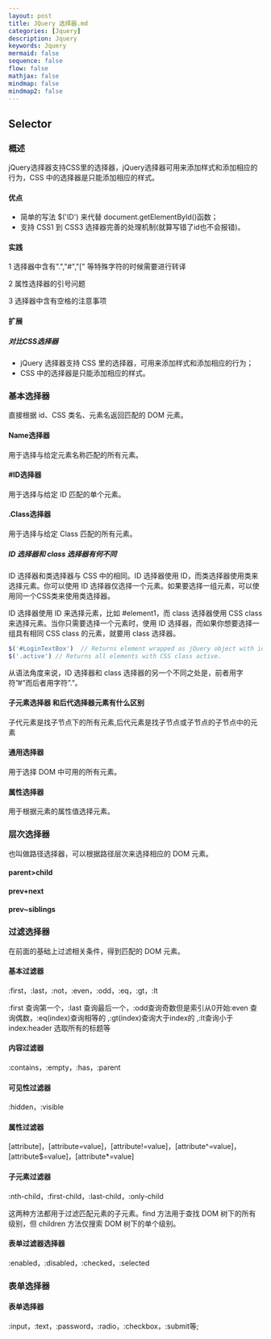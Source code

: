 ```yaml
---
layout: post
title: JQuery 选择器.md
categories: [Jquery]
description: Jquery
keywords: Jquery
mermaid: false
sequence: false
flow: false
mathjax: false
mindmap: false
mindmap2: false
---
```

## Selector

### 概述

jQuery选择器支持CSS里的选择器，jQuery选择器可用来添加样式和添加相应的行为，CSS 中的选择器是只能添加相应的样式。



#### 优点

- 简单的写法 $('ID') 来代替 document.getElementById()函数；
- 支持 CSS1 到 CSS3 选择器完善的处理机制(就算写错了id也不会报错)。



#### 实践

1 选择器中含有".","#","[" 等特殊字符的时候需要进行转译

2 属性选择器的引号问题

3 选择器中含有空格的注意事项



#### 扩展

##### 对比CSS选择器

- jQuery 选择器支持 CSS 里的选择器，可用来添加样式和添加相应的行为；
- CSS 中的选择器是只能添加相应的样式。



### 基本选择器

直接根据 id、CSS 类名、元素名返回匹配的 DOM 元素。



#### Name选择器

用于选择与给定元素名称匹配的所有元素。



#### #ID选择器

用于选择与给定 ID 匹配的单个元素。



#### .Class选择器

用于选择与给定 Class 匹配的所有元素。



##### ID 选择器和 class 选择器有何不同

ID 选择器和类选择器与 CSS 中的相同。ID 选择器使用 ID，而类选择器使用类来选择元素。你可以使用 ID 选择器仅选择一个元素。如果要选择一组元素，可以使用同一个CSS类来使用类选择器。

ID 选择器使用 ID 来选择元素，比如 #element1，而 class 选择器使用 CSS class 来选择元素。当你只需要选择一个元素时，使用 ID 选择器，而如果你想要选择一组具有相同 CSS class 的元素，就要用 class 选择器。

```js
$('#LoginTextBox')  // Returns element wrapped as jQuery object with id='LoginTextBox'
$('.active') // Returns all elements with CSS class active.
```

从语法角度来说，ID 选择器和 class 选择器的另一个不同之处是，前者用字符”#”而后者用字符”.”。



#### 子元素选择器 和后代选择器元素有什么区别

子代元素是找子节点下的所有元素,后代元素是找子节点或子节点的子节点中的元素



#### 通用选择器

用于选择 DOM 中可用的所有元素。



#### 属性选择器

用于根据元素的属性值选择元素。



### 层次选择器

也叫做路径选择器，可以根据路径层次来选择相应的 DOM 元素。



#### parent>child

#### prev+next

#### prev~siblings



### 过滤选择器

在前面的基础上过滤相关条件，得到匹配的 DOM 元素。



#### 基本过滤器

:first，:last，:not，:even，:odd，:eq，:gt，:lt

 :first 查询第一个，:last 查询最后一个，:odd查询奇数但是索引从0开始:even 查询偶数，:eq(index)查询相等的 ,:gt(index)查询大于index的 ,:lt查询小于index:header 选取所有的标题等



#### 内容过滤器

:contains，:empty，:has，:parent



#### 可见性过滤器

:hidden，:visible



#### 属性过滤器

[attribute]，[attribute=value]，[attribute!=value]，[attribute^=value]，[attribute$=value]，[attribute*=value]



#### 子元素过滤器

:nth-child，:first-child，:last-child，:only-child

这两种方法都用于过滤匹配元素的子元素。find 方法用于查找 DOM 树下的所有级别，但 children 方法仅搜索 DOM 树下的单个级别。



#### 表单过滤器选择器

:enabled，:disabled，:checked，:selected



### 表单选择器

#### 表单选择器

:input，:text，:password，:radio，:checkbox，:submit等;